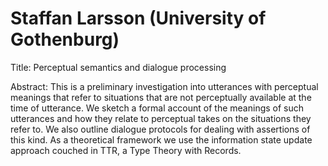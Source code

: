 # Staffan Larsson (University of Gothenburg) #

Title: Perceptual semantics and dialogue processing

Abstract: This is a preliminary investigation into utterances with perceptual meanings that refer to situations that are not perceptually available at the time of utterance. We sketch a formal account of the meanings of such utterances and how they relate to perceptual takes on the situations they refer to. We also outline dialogue protocols for dealing with assertions of this kind. As a theoretical framework we use the information state update approach couched in TTR, a Type Theory with Records.

